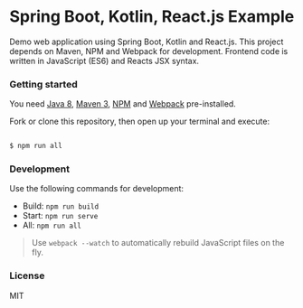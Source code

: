 Spring Boot, Kotlin, React.js Example
========================

Demo web application using Spring Boot, Kotlin and React.js. This project depends on Maven, NPM and Webpack for development. Frontend code is written in JavaScript (ES6) and Reacts JSX syntax.

### Getting started

You need [Java 8](https://www.oracle.com/java/), [Maven 3](https://maven.apache.org/
), [NPM](https://www.npmjs.com/) and [Webpack](https://webpack.github.io/) pre-installed.

Fork or clone this repository, then open up your terminal and execute:

```bash

$ npm run all

```

### Development

Use the following commands for development:

- Build: `npm run build`
- Start: `npm run serve`
- All: `npm run all`

> Use `webpack --watch` to automatically rebuild JavaScript files on the fly.

### License

MIT
